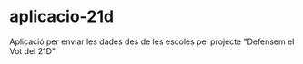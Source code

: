 # aplicacio-21d
Aplicació per enviar les dades des de les escoles pel projecte "Defensem el Vot del 21D"
